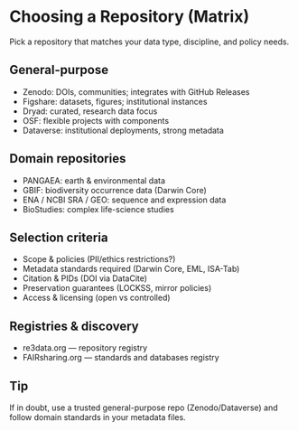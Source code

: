 # Choosing a Repository (Matrix)

Pick a repository that matches your data type, discipline, and policy needs.

## General-purpose
- Zenodo: DOIs, communities; integrates with GitHub Releases
- Figshare: datasets, figures; institutional instances
- Dryad: curated, research data focus
- OSF: flexible projects with components
- Dataverse: institutional deployments, strong metadata

## Domain repositories
- PANGAEA: earth & environmental data
- GBIF: biodiversity occurrence data (Darwin Core)
- ENA / NCBI SRA / GEO: sequence and expression data
- BioStudies: complex life-science studies

## Selection criteria
- Scope & policies (PII/ethics restrictions?)
- Metadata standards required (Darwin Core, EML, ISA-Tab)
- Citation & PIDs (DOI via DataCite)
- Preservation guarantees (LOCKSS, mirror policies)
- Access & licensing (open vs controlled)

## Registries & discovery
- re3data.org — repository registry
- FAIRsharing.org — standards and databases registry

## Tip
If in doubt, use a trusted general-purpose repo (Zenodo/Dataverse) and follow domain standards in your metadata files.
